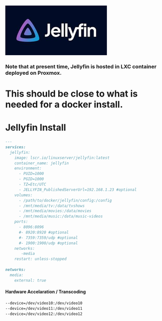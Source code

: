 ![Alt text](./images/jellyfin.jpg)

### Note that at present time, Jellyfin is hosted in  LXC container deployed on Proxmox.

# This should be close to what is needed for a docker install.

# Jellyfin Install

```markdown
---
services:
  jellyfin:
    image: lscr.io/linuxserver/jellyfin:latest
    container_name: jellyfin
    environment:
      - PUID=1000
      - PGID=1000
      - TZ=Etc/UTC
      - JELLYFIN_PublishedServerUrl=192.168.1.23 #optional
    volumes:
      - /path/to/docker/jellyfin/config:/config
      - /mnt/media/tv:/data/tvshows
      - /mnt/media/movies:/data/movies
      - /mnt/media/music:/data/music-videos
    ports:
      - 8096:8096
      #- 8920:8920 #optional
      #- 7359:7359/udp #optional
      #- 1900:1900/udp #optional
    networks:
       -media  
    restart: unless-stopped

networks:
  media:
    external: true    
```

#### Hardware Accelaration / Transcoding

```markdown
--device=/dev/video10:/dev/video10
--device=/dev/video11:/dev/video11
--device=/dev/video12:/dev/video12
```

